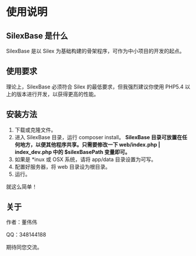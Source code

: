 # 使用说明 #

## SilexBase 是什么 ##

SilexBase 是以 Silex 为基础构建的骨架程序，可作为中小项目的开发的起点。

## 使用要求 ##

理论上，SilexBase 必须符合 Silex 的最低要求，但我强烈建议你使用 PHP5.4 以上的版本进行开发，以获得更高的性能。

## 安装方法 ##

1. 下载或克隆文件。
2. 进入 SilexBase 目录，运行 composer install。
**SilexBase 目录可放置在任何地方，以便其他程序共享。只需要修改一下 web/index.php | index_dev.php 中的 $silexBasePath 变量即可。**
3. 如果是 *inux 或 OSX 系统，请将 app/data 目录设置为可写。
4. 配置好服务器，将 web 目录设为根目录。
5. 运行。

就这么简单！

## 关于 ##

作者：董伟伟

QQ：348144188

期待同您交流。